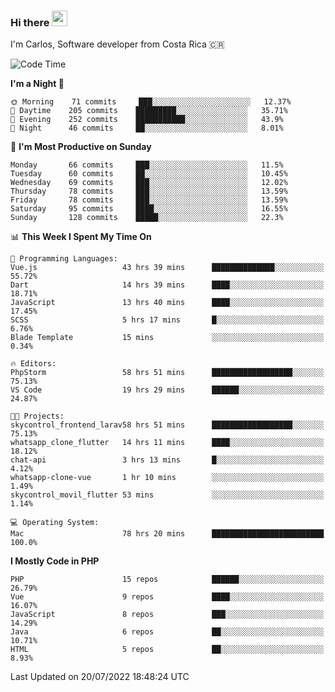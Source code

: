 ### Hi there <img src="https://media.giphy.com/media/hvRJCLFzcasrR4ia7z/giphy.gif" width="25px" height="25px">

I'm Carlos, Software developer from Costa Rica 🇨🇷

<!--START_SECTION:waka-->
![Code Time](http://img.shields.io/badge/Code%20Time-0%20secs-blue)

**I'm a Night 🦉** 

```text
🌞 Morning    71 commits     ███░░░░░░░░░░░░░░░░░░░░░░   12.37% 
🌆 Daytime    205 commits    █████████░░░░░░░░░░░░░░░░   35.71% 
🌃 Evening    252 commits    ███████████░░░░░░░░░░░░░░   43.9% 
🌙 Night      46 commits     ██░░░░░░░░░░░░░░░░░░░░░░░   8.01%

```
📅 **I'm Most Productive on Sunday** 

```text
Monday       66 commits     ███░░░░░░░░░░░░░░░░░░░░░░   11.5% 
Tuesday      60 commits     ██░░░░░░░░░░░░░░░░░░░░░░░   10.45% 
Wednesday    69 commits     ███░░░░░░░░░░░░░░░░░░░░░░   12.02% 
Thursday     78 commits     ███░░░░░░░░░░░░░░░░░░░░░░   13.59% 
Friday       78 commits     ███░░░░░░░░░░░░░░░░░░░░░░   13.59% 
Saturday     95 commits     ████░░░░░░░░░░░░░░░░░░░░░   16.55% 
Sunday       128 commits    █████░░░░░░░░░░░░░░░░░░░░   22.3%

```


📊 **This Week I Spent My Time On** 

```text
💬 Programming Languages: 
Vue.js                   43 hrs 39 mins      ██████████████░░░░░░░░░░░   55.72% 
Dart                     14 hrs 39 mins      ████░░░░░░░░░░░░░░░░░░░░░   18.71% 
JavaScript               13 hrs 40 mins      ████░░░░░░░░░░░░░░░░░░░░░   17.45% 
SCSS                     5 hrs 17 mins       █░░░░░░░░░░░░░░░░░░░░░░░░   6.76% 
Blade Template           15 mins             ░░░░░░░░░░░░░░░░░░░░░░░░░   0.34%

🔥 Editors: 
PhpStorm                 58 hrs 51 mins      ██████████████████░░░░░░░   75.13% 
VS Code                  19 hrs 29 mins      ██████░░░░░░░░░░░░░░░░░░░   24.87%

🐱‍💻 Projects: 
skycontrol_frontend_larav58 hrs 51 mins      ██████████████████░░░░░░░   75.13% 
whatsapp_clone_flutter   14 hrs 11 mins      ████░░░░░░░░░░░░░░░░░░░░░   18.12% 
chat-api                 3 hrs 13 mins       █░░░░░░░░░░░░░░░░░░░░░░░░   4.12% 
whatsapp-clone-vue       1 hr 10 mins        ░░░░░░░░░░░░░░░░░░░░░░░░░   1.49% 
skycontrol_movil_flutter 53 mins             ░░░░░░░░░░░░░░░░░░░░░░░░░   1.14%

💻 Operating System: 
Mac                      78 hrs 20 mins      █████████████████████████   100.0%

```

**I Mostly Code in PHP** 

```text
PHP                      15 repos            ██████░░░░░░░░░░░░░░░░░░░   26.79% 
Vue                      9 repos             ████░░░░░░░░░░░░░░░░░░░░░   16.07% 
JavaScript               8 repos             ███░░░░░░░░░░░░░░░░░░░░░░   14.29% 
Java                     6 repos             ██░░░░░░░░░░░░░░░░░░░░░░░   10.71% 
HTML                     5 repos             ██░░░░░░░░░░░░░░░░░░░░░░░   8.93%

```



 Last Updated on 20/07/2022 18:48:24 UTC
<!--END_SECTION:waka-->
